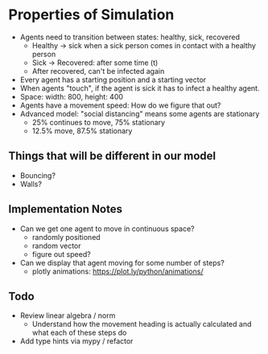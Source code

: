 # Properties of Simulation

- Agents need to transition between states: healthy, sick, recovered
  - Healthy -> sick when a sick person comes in contact with a healthy person
  - Sick -> Recovered: after some time (t)
  - After recovered, can't be infected again
- Every agent has a starting position and a starting vector
- When agents "touch", if the agent is sick it has to infect a healthy agent.
- Space: width: 800, height: 400
- Agents have a movement speed: How do we figure that out?
- Advanced model: "social distancing" means some agents are stationary
  - 25% continues to move, 75% stationary
  - 12.5% move, 87.5% stationary


## Things that will be different in our model

- Bouncing? 
- Walls? 

## Implementation Notes

- Can we get one agent to move in continuous space?
  - randomly positioned
  - random vector
  - figure out speed?
- Can we display that agent moving for some number of steps?
  - plotly animations: https://plot.ly/python/animations/ 


## Todo
- Review linear algebra / norm 
  - Understand how the movement heading is actually calculated and what each of these steps do
- Add type hints via mypy / refactor